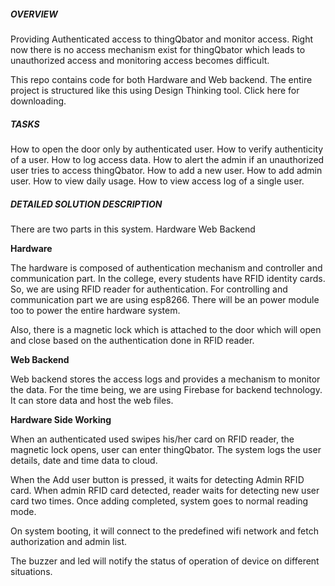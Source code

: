 ##### OVERVIEW

Providing Authenticated access to thingQbator and monitor access. Right now there is no access mechanism exist for thingQbator which leads to unauthorized access and monitoring access becomes difficult.

This repo contains code for both Hardware and Web backend. The entire project is structured like this using Design Thinking tool. Click here for downloading.

##### TASKS

How to open the door only by authenticated user.
How to verify authenticity of a user.
How to log access data.
How to alert the admin if an unauthorized user tries to access thingQbator.
How to add a new user.
How to add admin user.
How to view daily usage.
How to view access log of a single user.

##### DETAILED SOLUTION DESCRIPTION

There are two parts in this system.
Hardware 
Web Backend

**Hardware**

The hardware is composed of authentication mechanism and controller and communication part. In the college, every students have RFID identity cards. So, we are using RFID reader for authentication. For controlling and communication part we are using esp8266. There will be an power module too to power the entire hardware system.  

Also, there is a magnetic lock which is attached to the door which will open and close based on the authentication done in RFID reader.

**Web Backend**

Web backend stores the access logs and provides a mechanism to monitor the data. For the time being, we are using Firebase for backend technology. It can store data and host the web files.


**Hardware Side Working**

When an authenticated used swipes his/her card on RFID reader, the magnetic lock opens, user can enter thingQbator. The system logs the user details, date and time data to cloud.

When the Add user button is pressed, it waits for detecting Admin RFID card. When admin RFID card detected, reader waits for detecting new user card two times. Once adding completed, system goes to normal reading mode.

On system booting, it will connect to the predefined wifi network and fetch authorization and admin list.

The buzzer and led will notify the status of operation of device on different situations.
